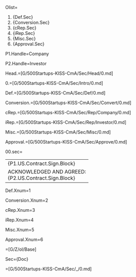 Olist=<ol><li>{Def.Sec}<li>{Conversion.Sec}<li>{cRep.Sec}<li>{iRep.Sec}<li>{Misc.Sec}<li>{Approval.Sec}</ol>

P1.Handle=Company

P2.Handle=Investor

Head.=[G/500Startups-KISS-CmA/Sec/Head/0.md]

0.=[G/500Startups-KISS-CmA/Sec/Intro/0.md]

Def.=[G/500Startups-KISS-CmA/Sec/Def/0.md]

Conversion.=[G/500Startups-KISS-CmA/Sec/Convert/0.md]

cRep.=[G/500Startups-KISS-CmA/Sec/Rep/Company/0.md]

iRep.=[G/500Startups-KISS-CmA/Sec/Rep/Investor/0.md]

Misc.=[G/500Startups-KISS-CmA/Sec/Misc/0.md]

Approval.=[G/500Startups-KISS-CmA/Sec/Approve/0.md]

00.sec=<table><tr><td valign="top">{P1.US.Contract.Sign.Block}</td></tr><tr><td valign="top">ACKNOWLEDGED AND AGREED:<br>{P2.US.Contract.Sign.Block}</td></tr></table>

Def.Xnum=1

Conversion.Xnum=2

cRep.Xnum=3

iRep.Xnum=4

Misc.Xnum=5

Approval.Xnum=6

=[G/Z/ol/Base]

Sec={Doc}

=[G/500Startups-KISS-CmA/Sec/_/0.md]
